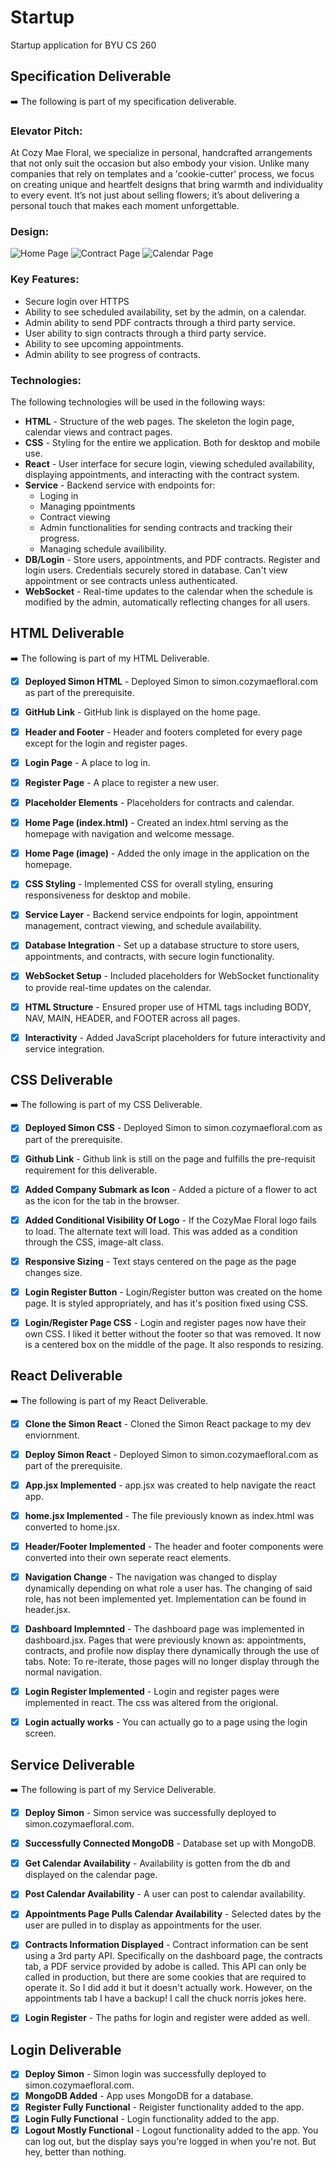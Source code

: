 # Startup
Startup application for BYU CS 260


## Specification Deliverable
➡️ The following is part of my specification deliverable.

### Elevator Pitch:

At Cozy Mae Floral, we specialize in personal, handcrafted arrangements that not only suit the occasion but also embody your vision. Unlike many companies that rely on templates and a 'cookie-cutter' process, we focus on creating unique and heartfelt designs that bring warmth and individuality to every event. It’s not just about selling flowers; it’s about delivering a personal touch that makes each moment unforgettable.


### Design:
[//]: # (Include at least 1 photo of the design here)
![Home Page](./Pictures/HomePage.png)
![Contract Page](./Pictures/ContractsPage.png)
![Calendar Page](./Pictures/CalendarPage.png)


### Key Features:
[//]: # (Just a description of the features we will add)

- Secure login over HTTPS
- Ability to see scheduled availability, set by the admin, on a calendar.
- Admin ability to send PDF contracts through a third party service.
- User ability to sign contracts through a third party service.
- Ability to see upcoming appointments.
- Admin ability to see progress of contracts.


### Technologies:

The following technologies will be used in the following ways:

- **HTML** - Structure of the web pages. The skeleton the login page, calendar views and contract pages.
- **CSS** - Styling for the entire we application. Both for desktop and mobile use.
- **React** - User interface for secure login, viewing scheduled availability, displaying appointments, and interacting with the contract system.
- **Service** - Backend service with endpoints for:
  - Loging in
  - Managing ppointments
  - Contract viewing
  - Admin functionalities for sending contracts and tracking their progress.
  - Managing schedule availibility.
- **DB/Login** - Store users, appointments, and PDF contracts. Register and login users. Credentials securely stored in database. Can't view appointment or see contracts unless authenticated.
- **WebSocket** - Real-time updates to the calendar when the schedule is modified by the admin, automatically reflecting changes for all users.



## HTML Deliverable
➡️ The following is part of my HTML Deliverable.


- [x] **Deployed Simon HTML** - Deployed Simon to simon.cozymaefloral.com as part of the prerequisite.
- [x] **GitHub Link** - GitHub link is displayed on the home page.
- [x] **Header and Footer** - Header and footers completed for every page except for the login and register pages.
- [x] **Login Page** - A place to log in.
- [x] **Register Page** - A place to register a new user.
- [x] **Placeholder Elements** - Placeholders for contracts and calendar.
- [x] **Home Page (index.html)** - Created an index.html serving as the homepage with navigation and welcome message.
- [x] **Home Page (image)** - Added the only image in the application on the homepage.
- [x] **CSS Styling** - Implemented CSS for overall styling, ensuring responsiveness for desktop and mobile.
- [x] **Service Layer** - Backend service endpoints for login, appointment management, contract viewing, and schedule availability.
- [x] **Database Integration** - Set up a database structure to store users, appointments, and contracts, with secure login functionality.
- [x] **WebSocket Setup** - Included placeholders for WebSocket functionality to provide real-time updates on the calendar.
- [x] **HTML Structure** - Ensured proper use of HTML tags including BODY, NAV, MAIN, HEADER, and FOOTER across all pages.
- [x] **Interactivity** - Added JavaScript placeholders for future interactivity and service integration.


## CSS Deliverable
➡️ The following is part of my CSS Deliverable.


- [x] **Deployed Simon CSS** - Deployed Simon to simon.cozymaefloral.com as part of the prerequisite.
- [x] **Github Link** - Github link is still on the page and fulfills the pre-requisit requirement for this deliverable.
- [x] **Added Company Submark as Icon** - Added a picture of a flower to act as the icon for the tab in the browser.
- [x] **Added Conditional Visibility Of Logo** - If the CozyMae Floral logo fails to load. The alternate text will load. This was added as a condition through the CSS, image-alt class.
- [x] **Responsive Sizing** - Text stays centered on the page as the page changes size.
- [x] **Login Register Button** - Login/Register button was created on the home page. It is styled appropriately, and has it's position fixed using CSS.
- [x] **Login/Register Page CSS** - Login and register pages now have their own CSS. I liked it better without the footer so that was removed. It now is a centered box on the middle of the page. It also responds to resizing.


## React Deliverable
➡️ The following is part of my React Deliverable.


- [x] **Clone the Simon React** - Cloned the Simon React package to my dev enviornment.
- [x] **Deploy Simon React** - Deployed Simon to simon.cozymaefloral.com as part of the prerequisite.
- [x] **App.jsx Implemented** - app.jsx was created to help navigate the react app.
- [x] **home.jsx Implemented** - The file previously known as index.html was converted to home.jsx.
- [x] **Header/Footer Implemented** - The header and footer components were converted into their own seperate react elements.
- [x] **Navigation Change** - The navigation was changed to display dynamically depending on what role a user has. The changing of said role, has not been implemented yet. Implementation can be found in header.jsx.
- [x] **Dashboard Implemnted** - The dashboard page was implemented in dashboard.jsx. Pages that were previously known as: appointments, contracts, and profile now display there dynamically through the use of tabs. Note: To re-iterate, those pages will no longer display through the normal navigation.
- [x] **Login Register Implemented** - Login and register pages were implemented in react. The css was altered from the origional.
- [x] **Login actually works** - You can actually go to a page using the login screen. 


## Service Deliverable
➡️ The following is part of my Service Deliverable.

-[x] **Deploy Simon** - Simon service was successfully deployed to simon.cozymaefloral.com.
- [x] **Successfully Connected MongoDB** - Database set up with MongoDB.
- [x] **Get Calendar Availability** - Availability is gotten from the db and displayed on the calendar page.
- [x] **Post Calendar Availability** - A user can post to calendar availability.
- [x] **Appointments Page Pulls Calendar Availability** - Selected dates by the user are pulled in to display as appointments for the user.
- [x] **Contracts Information Displayed** - Contract information can be sent using a 3rd party API. Specifically on the dashboard page, the contracts tab, a PDF service provided by adobe is called. This API can only be called in production, but there are some cookies that are required to operate it. So I did add it but it doesn't actually work. However, on the appointments tab I have a backup! I call the chuck norris jokes here.
- [x] **Login Register** - The paths for login and register were added as well.



## Login Deliverable

- [x] **Deploy Simon** - Simon login was successfully deployed to simon.cozymaefloral.com.
- [x] **MongoDB Added** - App uses MongoDB for a database.
- [x] **Register Fully Functional** - Reigister functionality added to the app.
- [x] **Login Fully Functional** - Login functionality added to the app.
- [x] **Logout Mostly Functional** - Logout functionality added to the app. You can log out, but the display says you're logged in when you're not. But hey, better than nothing.